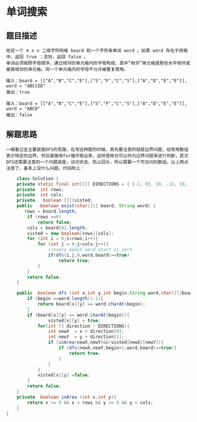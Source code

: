 # 单词搜索
## 题目描述
    给定一个 m x n 二维字符网格 board 和一个字符串单词 word 。如果 word 存在于网格中，返回 true ；否则，返回 false 。
    单词必须按照字母顺序，通过相邻的单元格内的字母构成，其中“相邻”单元格是那些水平相邻或垂直相邻的单元格。同一个单元格内的字母不允许被重复使用。

    输入：board = [["A","B","C","E"],["S","F","C","S"],["A","D","E","E"]], word = "ABCCED"
    输出：true
    
    输入：board = [["A","B","C","E"],["S","F","C","S"],["A","D","E","E"]], word = "ABCB"
    输出：false
## 解题思路

    一眼看过去主要就是DFS的思路，在写这种题的时候，首先要注意的就是边界问题，经常用数组表示特定的边界，然后直接用for循环取出来，这样使用也可以作为边界问题来进行判断，其次DFS还需要注意的一个问题就是，访问状态，防止回头，所以需要一个可访问的数组。以上两点注意了，基本上没什么问题。代码附上：
    
```Java
    class Solution {
    private static final int[][] DIRECTIONS = { {-1, 0}, {0, -1}, {0, 1}, {1, 0} };
    private  int rows;
    private  int cols;
    private   boolean [][]visted;
    public   boolean exist(char[][] board, String word) {
       rows = board.length;
        if (rows ==0)
            return false;
        cols = board[0].length;
        visted = new boolean[rows][cols];
        for (int i = 0;i<rows;i++){
            for (int j = 0;j<cols;j++){
                //every epoch word start is zero
                if(dfs(i,j,0,word,board)==true)
                    return true;
            }
        }
        return false;
    }

    public  boolean dfs (int x,int y,int begin,String word,char[][]board){
        if (begin ==word.length()-1){
            return board[x][y] == word.charAt(begin);
        }
        if (board[x][y] == word.charAt(begin)){
                visted[x][y] = true;
            for(int [] direction : DIRECTIONS){
                int newX  = x + direction[0];
                int newY  = y + direction[1];
                if (inArea(newX,newY)&&!visted[newX][newY]){
                    if (dfs(newX,newY,begin+1,word,board)==true){
                        return true;
                    }
                }
            }
            visted[x][y] =false;
        }
        return false;
    }
    private  boolean inArea (int x,int y){
        return x >= 0 && x < rows && y >= 0 && y < cols;
    }
}
```

